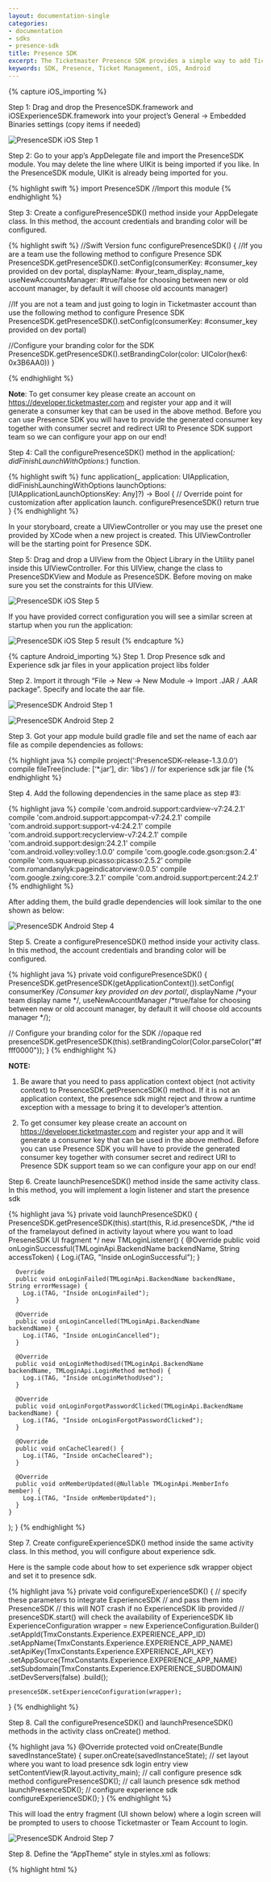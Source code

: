 ```yaml
---
layout: documentation-single
categories:
- documentation
- sdks
- presence-sdk
title: Presence SDK
excerpt: The Ticketmaster Presence SDK provides a simple way to add Ticketmaster features in your 3rd party iOS and Android apps
keywords: SDK, Presence, Ticket Management, iOS, Android
---
```



{% capture iOS_importing %}

Step 1: Drag and drop the PresenceSDK.framework and iOSExperienceSDK.framework into your project’s General -> Embedded Binaries settings (copy items if needed)

![PresenceSDK iOS Step 1](/assets/img/products-and-docs/PresenceSDK-iOS-Step-1.png)

Step 2: Go to your app’s AppDelegate file and import the PresenceSDK module. You may delete the line where UIKit is being imported if you like. In the PresenceSDK module, UIKit is already being imported for you.

{% highlight swift %}
import PresenceSDK  //Import this module
{% endhighlight %}

Step 3: Create a configurePresenceSDK() method inside your AppDelegate class. In this method, the account credentials and branding color will be configured.

{% highlight swift %}
//Swift Version
func configurePresenceSDK() {
  //If you are a team use the following method to configure Presence SDK
  PresenceSDK.getPresenceSDK().setConfig(consumerKey: #consumer_key provided on dev portal,
    displayName: #your_team_display_name,
    useNewAccountsManager: #true/false for choosing between new or old account manager, by default it will choose old accounts manager)
  
  //If you are not a team and just going to login in Ticketmaster account than use the following method to configure Presence SDK
  PresenceSDK.getPresenceSDK().setConfig(consumerKey: #consumer_key provided on dev portal)

  //Configure your branding color for the SDK
  PresenceSDK.getPresenceSDK().setBrandingColor(color: UIColor(hex6: 0x3B6AA0))
}

{% endhighlight %}

**Note**: To get consumer key please create an account on https://developer.ticketmaster.com and register your app and it will generate a consumer key that can be used in the above method. Before you can use Presence SDK you will have to provide the generated consumer key together with consumer secret and redirect URI to Presence SDK support team so we can configure your app on our end!

Step 4: Call the configurePresenceSDK() method in the application(_: didFinishLaunchWithOptions:_) function.

{% highlight swift %}
func application(_ application: UIApplication,
  didFinishLaunchingWithOptions launchOptions: [UIApplicationLaunchOptionsKey: Any]?) -> Bool {
  // Override point for customization after application launch.
  configurePresenceSDK()
  return true
}
{% endhighlight %}

In your storyboard, create a UIViewController or you may use the preset one provided by XCode when a new project is created.  This UIViewController will be the starting point for Presence SDK. 

Step 5: Drag and drop a UIView from the Object Library in the Utility panel inside this UIViewController. For this UIView, change the class to PresenceSDKView and Module as PresenceSDK. Before moving on make sure you set the constraints for this UIView.

![PresenceSDK iOS Step 5](/assets/img/products-and-docs/PresenceSDK-iOS-Step-2.png)

If you have provided correct configuration you will see a similar screen at startup when you run the application:


![PresenceSDK iOS Step 5 result](/assets/img/products-and-docs/PresenceSDK-iOS-Step-5.png)
{% endcapture %}



{% capture Android_importing %}
Step 1. Drop Presence sdk and Experience sdk jar files in your application project libs folder

Step 2. Import it through “File -> New -> New Module -> Import .JAR / .AAR package”. Specify and locate the aar file.

![PresenceSDK Android Step 1](/assets/img/products-and-docs/PresenceSDK-Android-Step-1.png)

![PresenceSDK Android Step 2](/assets/img/products-and-docs/PresenceSDK-Android-Step-1-2.png)

Step 3. Got your app module build gradle file and set the name of each aar file as compile dependencies as follows:

{% highlight java %}
compile project(‘:PresenceSDK-release-1.3.0.0’)
compile fileTree(include: [‘*.jar’], dir: ‘libs’) // for experience sdk jar file
{% endhighlight %}

Step 4. Add the following dependencies in the same place as step #3:

{% highlight java %}
compile 'com.android.support:cardview-v7:24.2.1'
compile 'com.android.support:appcompat-v7:24.2.1'
compile 'com.android.support:support-v4:24.2.1'
compile 'com.android.support:recyclerview-v7:24.2.1'
compile 'com.android.support:design:24.2.1'
compile 'com.android.volley:volley:1.0.0'
compile 'com.google.code.gson:gson:2.4'
compile 'com.squareup.picasso:picasso:2.5.2'
compile 'com.romandanylyk:pageindicatorview:0.0.5'
compile 'com.google.zxing:core:3.2.1'
compile 'com.android.support:percent:24.2.1'
{% endhighlight %}

After adding them, the build gradle dependencies will look similar to the one shown as below:

![PresenceSDK Android Step 4](/assets/img/products-and-docs/PresenceSDK-Android-Step-1-4.png)

Step 5. Create a configurePresenceSDK() method inside your activity class. In this method, the account credentials and branding color will be configured.

{% highlight java %}
private void configurePresenceSDK() {
  PresenceSDK.getPresenceSDK(getApplicationContext()).setConfig(
    consumerKey /*Consumer key provided on dev portal*/, 
    displayName /*your team display name */, 
    useNewAccountManager /*true/false for choosing between new or old account manager, by default it will choose old accounts manager */);

  // Configure your branding color for the SDK
  //opaque red
  presenceSDK.getPresenceSDK(this).setBrandingColor(Color.parseColor("#ffff0000")); 
}
{% endhighlight %}

**NOTE:**

1. Be aware that you need to pass application context object (not activity context) to PresenceSDK.getPresenceSDK() method. If it is not an application context, the presence sdk might reject and throw a runtime exception with a message to bring it to developer’s attention.

2. To get consumer key please create an account on https://developer.ticketmaster.com and register your app and it will generate a consumer key that can be used in the above method. Before you can use Presence SDK you will have to provide the generated consumer key together with consumer secret and redirect URI to Presence SDK support team so we can configure your app on our end!

Step 6.  Create launchPresenceSDK() method inside the same 	activity class. In this method, you will implement a login 	listener and start the presence sdk 

{% highlight java %}
private void launchPresenceSDK() {
  PresenceSDK.getPresenceSDK(this).start(this, 
    R.id.presenceSDK, /*the id of the framelayout defined in 		activity layout where you want to load PreseneSDK UI fragment */
    new TMLoginListener() {
      @Override
      public void onLoginSuccessful(TMLoginApi.BackendName 			backendName, String accessToken) {
        Log.i(TAG, "Inside onLoginSuccessful");
      }

      Override
      public void onLoginFailed(TMLoginApi.BackendName backendName, 			String errorMessage) {
        Log.i(TAG, "Inside onLoginFailed");
      }

      @Override
      public void onLoginCancelled(TMLoginApi.BackendName 			backendName) {
        Log.i(TAG, "Inside onLoginCancelled");
      }

      @Override
      public void onLoginMethodUsed(TMLoginApi.BackendName 			backendName, TMLoginApi.LoginMethod method) {
        Log.i(TAG, "Inside onLoginMethodUsed");
      }

      @Override
      public void onLoginForgotPasswordClicked(TMLoginApi.BackendName 			backendName) {
        Log.i(TAG, "Inside onLoginForgotPasswordClicked");
      }

      @Override
      public void onCacheCleared() {
        Log.i(TAG, "Inside onCacheCleared");
      }

      @Override
      public void onMemberUpdated(@Nullable TMLoginApi.MemberInfo 			member) {
        Log.i(TAG, "Inside onMemberUpdated");
      }
    }
  );
}
{% endhighlight %}

Step 7. Create configureExperienceSDK() method inside the same activity class. In this method, you will configure about experience sdk.
	
Here is the sample code about how to set experience sdk wrapper object and set it to presence sdk.

{% highlight java %}
private void configureExperienceSDK() {
  // specify these parameters to integrate ExperienceSDK
  // and pass them into PresenceSDK
  // this will NOT crash if no ExperienceSDK lib provided
  // presenceSDK.start() will check the availability of ExperienceSDK lib
  ExperienceConfiguration wrapper = new ExperienceConfiguration.Builder()
    .setAppId(TmxConstants.Experience.EXPERIENCE_APP_ID)
    .setAppName(TmxConstants.Experience.EXPERIENCE_APP_NAME)
    .setApiKey(TmxConstants.Experience.EXPERIENCE_API_KEY)
    .setAppSource(TmxConstants.Experience.EXPERIENCE_APP_NAME)
    .setSubdomain(TmxConstants.Experience.EXPERIENCE_SUBDOMAIN)
    .setDevServers(false)
    .build();
	
    presenceSDK.setExperienceConfiguration(wrapper);
}
{% endhighlight %}

Step 8. Call the configurePresenceSDK() and launchPresenceSDK() methods in the activity class onCreate() method.

{% highlight java %}
@Override
protected void onCreate(Bundle savedInstanceState) {
  super.onCreate(savedInstanceState);
  // set layout where you want to load presence sdk login entry view
  setContentView(R.layout.activity_main); 
  // call configure presence sdk method
  configurePresenceSDK();
  // call launch presence sdk method
  launchPresenceSDK();
  // configure experience sdk
  configureExperienceSDK();
}
{% endhighlight %}

This will load the entry fragment (UI shown below) where a login screen will be prompted to users to choose Ticketmaster or Team Account to login. 

![PresenceSDK Android Step 7](/assets/img/products-and-docs/PresenceSDK-Android-Step-1-7.png)

Step 8. Define the “AppTheme” style in styles.xml as follows:

{% highlight html %}
<style name="AppTheme" parent="Theme.AppCompat.Light.NoActionBar">
{% endhighlight %}

Step 9. Try to build and compile. At this point, it should be compiled without errors.
{% endcapture %}


{% capture iOS_set_view %}
## Configuring Your ViewController

**Note**: This is a basic example for configuring the ViewController

Step 1: Import PresenceSDK. Again, UIKit is imported automatically by importing PresenceSDK so if you like, you may delete the import UIKit code-line.

{% highlight swift %}
import PresenceSDK
{% endhighlight %}

Step 2: Create an outlet to the UIView that is of type PresenceSDKView.

{% highlight swift %}
//Connect your PresenceSDKView here
@IBOutlet weak var presenceSDKView: PresenceSDKView? = nil
{% endhighlight %}

Step 3: Conform your ViewController to PresenceLoginDelegate and implement the three required protocol functions.

{% highlight swift %}
extension ViewController: PresenceLoginDelegate {
  ///- parameter succeeded: Returns `true` if the user granted app access/logged in.
  ///- parameter error: If available, an `NSError` object is returned. Defaults is `nil`.
  func onLoginWasSuccessful(_ succeeded:Bool, error:NSError?)

  ///User dismissed login window via the Cancel button
  func onLoginCanceled()
    
  ///Called when results are returned for a member info request after successful login
  ///- parameter member: PresenceMember object. PresenceMember object is `nil` if login 
  ///fails or an error is returned fetching member details.
  func onMemberWasUpdated(_ member: PresenceMember?)
}
{% endhighlight %}

Step 4: Start PresenceSDK inside viewDidLoad() life cycle method.

{% highlight swift %}
override func viewDidLoad() {
  super.viewDidLoad()        
  PresenceSDK.getPresenceSDK().start(presenceSDKView: presenceSDKView, loginDelegate: self)
}
{% endhighlight %}

Step 5: If you need to get information for logged in member, you can use one the protocol methods.

{% highlight swift %}
///Called when results are returned for a Member info request after login
///- parameter member: Member object. Member object is `nil` if login fails or an error is returned fetching member details.
func onMemberUpdated(_ member: PresenceMember?) {
  if let pMember = member {
    print("Member Email: \(pMember.emailAddress)")
    print("Team Member-Id: \(pMember.AccountManagerMemberID)")
    print("Host Member-Id: \(pMember.HostMemberID)")
  }        
}

{% endhighlight %}

Your ViewController’s implementation should look like this:

{% highlight swift %}
import PresenceSDK


class ViewController: UIViewController, PresenceLoginDelegate {

  @IBOutlet weak var presenceSDKView: PresenceSDKView?
  var presenceSDK: PresenceSDK?

  override func viewDidLoad() {
    super.viewDidLoad()
    self.navigationItem.title = NSLocalizedString("My Events", comment: "")
    presenceSDK = PresenceSDK.getPresenceSDK()
    presenceSDK.start(presenceSDKView: presenceSDKView, loginDelegate: self)

  }
 
  override func viewWillAppear(_ animated: Bool) {
    super.viewWillAppear(animated)
  }

  override func didReceiveMemoryWarning() {
    super.didReceiveMemoryWarning()
    // Dispose of any resources that can be recreated.
  }

  @IBAction func logout(sender: UIButton) {
    presenceSDK.logOut()
  }


  func onLoginSuccessful(_ succeeded:Bool, error:NSError?) {
  }

  //User dismissed login window via the Cancel button
  func onLoginCancelled() {
  }

  ///Called when results are returned for a Member info request after login
  ///- parameter member: Member object. Member object is `nil` if login fails or an error is returned fetching member details.
  func onMemberUpdated(_ member: PresenceMember?) {
    if let pMember = member {
      print("Member Email: \(pMember.emailAddress)")
      print("Team Member-Id: \(pMember.AccountManagerMemberID)")
      print("Host Member-Id: \(pMember.HostMemberID)")
    }
  }
}

{% endhighlight %}

This is all you need to integrate the Presence SDK. Now you can run the application and Login into your configured accounts.

### Configure Experience SDK

Presence SDK is packaged with Experience SDK and you have to embed both the frameworks to use Presence SDK. If you don’t want to use Experience SDK in your client app than please skip this step but if your client app also wants to provide Experience SDK features than you will also need to configure it. To configure Experience SDK please use this convenient method:

{% highlight swift %}
func configureExperienceSDK() {
  let experienceConfiguration = ExperienceConfiguration.Builder()
    .setAppId("yourAppId")
    .setAppSource("yourAppSource")
    .setSubdomain("subdomainForYourApp")
    .setAppName("yourAppName")
    .setApiKey("yourApiKey")
    .setApiSubdomain("apiSubdomainForYourApp")
    .build()
  PresenceSDK.getPresenceSDK().setExperienceConfiguration(experienceConfiguration)
}
{% endhighlight %}

You can call this method from didFinishLaunchingWithOptions() method of AppDelegate class.


{% endcapture %}

{% capture Android_set_view %}

## Configuring Your Layout View

Specify a layout view in your desired layout file, for now this layout should fill the whole screen
The ID for this layout will be referenced in the next step

{% highlight java %}
<android.support.constraint.ConstraintLayout
  android:id="@+id/presenceSDKView"
  android:layout_width="0dp"
  android:layout_height="0dp"
  android:layout_marginBottom="0dp"
  android:layout_marginEnd="0dp"
  android:layout_marginStart="0dp"
  android:layout_marginTop="0dp"
  app:layout_constraintBottom_toBottomOf="parent"
  app:layout_constraintEnd_toEndOf="parent"
  app:layout_constraintStart_toStartOf="parent"
  app:layout_constraintTop_toTopOf="parent"/>
{% endhighlight %}

{% endcapture %}

{% capture iOS_branding_color %}
Configure your branding color with a UIColor object

{% highlight java %}
presenceSDK.setBrandingColor(color: UIColor.blue)
{% endhighlight %}

{% endcapture %}

{% capture Android_branding_color %}
Presence sdk clients can set their own branding theme color by defining this color value in their application resource “colors.xml” file:

{% highlight html %}
<color name="tmx_color_branding">#FFAA81</color>
{% endhighlight %}

Also, there is a way to change the color at run time.

{% highlight java %}
presenceSDK.getPresenceSDK(this).setBrandingColor(Color.parseColor("#ffff0000")); 
{% endhighlight %}

The defined color will be displayed on all action buttons, action bars and ticket details page. If the above color variable is not defined in the client’s apk project, Tmx sdk will use a default color.
{% endcapture %}

{% capture iOS_logout_methods %}
Following methods are provided for logout

{% highlight swift %}
//To logout from both Host and Archtics
PresenceSDK.getPresenceSDK().logOut()

//To logout from Ticketmaster Account 
PresenceSDK.getPresenceSDK().logOutHost()

//To logout from Account Manager
PresenceSDK.getPresenceSDK().logOutTeam()
{% endhighlight %}

A simple Logout handler function can look like this:

{% highlight swift %}
@IBAction func logout(sender: UIButton) {
  PresenceSDK.getPresenceSDK().logOut()
}
{% endhighlight %}

## Check Login Status

Presence SDK also provides some helper methods for checking if user is logged into any of the supported services.

{% highlight swift %}
// Method to check if user is logged in any of the services i.e Host or Accounts Manager.
PresenceSDK.getPresenceSDK().isLoggedIn()

// Method to check if user is logged in Host.
PresenceSDK.getPresenceSDK().isLoggedIntoHost()

// Method to check if user is logged in Accounts Manager.
PresenceSDK.getPresenceSDK().isLoggedIntoTeam()
{% endhighlight %}
{% endcapture %}

{% capture Android_logout_methods %}
You can implement log out functionality on your UI with by calling these API :

{% highlight java %}
// TM logout
PresenceSDK.getPresenceSDK(context).logOutHost();
// Team logout 
PresenceSDK.getPresenceSDK(context).logOutTeam();
// logout both
PresenceSDK.getPresenceSDK(context).logOut();
{% endhighlight %}

## Check Login Status

Presence SDK also provides some helper methods for checking if user is 	logged into any of the supported services.

{% highlight java %}
// Method to check if user is logged in any of the service  i.e Host or Accounts 	Manger
PresenceSDK.getPresenceSDK(context).isLoggedIn();
// Method to check if user is logged in Host
PresenceSDK.getPresenceSDK(context).isLoggedIntoHost();
// Method to check if user is logged in Accounts Manager
PresenceSDK.getPresenceSDK(context).isLoggedIntoTeam();
{% endhighlight%}

{% endcapture %}

{% capture iOS_analytics %}
For tracking user activity in the Presence SDK a separate class PresenceEventAnalytics is provided that lists all the user actions that are notified via local notifications together with the payload data. 

Notifications - You can observe these notifications to receive updates from Presence SDK.

{% highlight swift %}
@objcMembers final public class Action : NSObject {

  /////////////////////////////////////////////////////////////////////////////////////////
  // Notified when all user events are displayed
  // The payload will be nil.
  public static let ACTION_MYTICKETSCREENSHOWED: String

  // Notified when user selects a specific event to via tickets
  // The payload will contain all the mandatory data.
  public static let ACTION_MANAGETICKETSCREENSHOWED: String

  // Notified when user visits the Add Payment Method screen
  // The payload will contain all the mandatory data.
  public static let ACTION_ADDPAYMENTINFOSCREENSHOWED: String

  // Notified when user visits the Barcode screen
  // The payload will contain all the mandatory data.
  public static let ACTION_MYTICKETBARCODESCREENSHOWED: String

  // Notified when user visits the Tickets Detail screen
  // The payload will contain all the mandatory data.
  public static let ACTION_TICKETDETAILSSCREENSHOWED: String

  
  // Transactional Actions
  /////////////////////////////////////////////////////////////////////////////////////////

  // Notified when user tries to Initiate Ticket Transfer
  // The payload will contain all the mandatory data and will also contain
  // INITIATE_TRANSFER_TICKET_COUNT and INITIATE_TRANSFER_TICKET_FACEVALUE
  public static let ACTION_TRANSFERINITIATED: String

  // Notified when user Cancels a Ticket Transfer
  // The payload will contain all the mandatory data and will also contain
  // CANCEL_TRANSFER_ID
  public static let ACTION_TRANSFERCANCELLED: String

  // Notified when user Post a ticket for Resale
  // The payload will contain all the mandatory data and will also contain
  // INITIATE_RESALE_TICKET_COUNT and INITIATE_RESALE_PRICE
  // Payload will also contain RESALE_BUYER_FEES, RESALE_SELLER_FEES,
  // RESALE_SELLER_PAYOUT and RESALE_ORIGINAL_FACE_VALUE
  public static let ACTION_RESALEINITIATED: String

  // Notified when user Cancels a posted ticket for Resale
  // The payload will contain all the mandatory data and will also contain
  // CANCEL_RESALE_POSTING_ID
  public static let ACTION_RESALECANCELLED: String

  // Notified when user Edit a Posted ticket for Resale
  // The payload will contain all the mandatory data and will also contain
  // UPDATE_RESALE_POSTING_ID and UPDATE_RESALE_PRICE

  // Payload will also contain RESALE_BUYER_FEES, RESALE_SELLER_FEES,
  // RESALE_SELLER_PAYOUT and RESALE_ORIGINAL_FACE_VALUE
  public static let ACTION_RESALEEDITED: String
}

{% endhighlight %}

Payload Data for the Notifications – Only relevant information is sent out with the notification.

{% highlight swift %}
@objcMembers final public class Data : NSObject {

  // Mandatory Payload Data with all the Notifications
  public static let EVENT_ID: String

  public static let EVENT_NAME: String

  public static let EVENT_DATE: String

  public static let EVENT_IMAGE_URL: String

  public static let VENUE_NAME: String

  public static let VENUE_ID: String

  public static let CURRENT_TICKET_COUNT: String

  public static let ARTIST_NAME: String

  public static let ARTIST_ID: String


  // Notification Specific Payload Data
  public static let INITIATE_TRANSFER_TICKET_COUNT: String

  public static let INITIATE_TRANSFER_TICKET_FACEVALUE: String

  public static let CANCEL_TRANSFER_ID: String

  public static let CANCEL_TRANSFER_ORDER_ID: String

  public static let INITIATE_RESALE_TICKET_COUNT: String

  public static let INITIATE_RESALE_PRICE: String

  public static let UPDATE_RESALE_POSTING_ID: String

  public static let UPDATE_RESALE_PRICE: String

  public static let RESALE_BUYER_FEES: String

  public static let RESALE_ORIGINAL_FACE_VALUE: String

  public static let RESALE_SELLER_PAYOUT: String

  public static let RESALE_SELLER_FEES: String

  public static let CANCEL_RESALE_POSTING_ID: String
}
{% endhighlight %}

## Analytics Usage

If you want to track ACTION_MANAGETICKETSCREENSHOWED event you should add an observer inside your ViewController’s viewDidLoad() method like this:

{% highlight swift %}
override func viewDidLoad() {
  super.viewDidLoad()

  NotificationCenter.default.addObserver(self, selector: #selector(self.ticketsScreenShown),
    name: NSNotification.Name(rawValue:PresenceEventAnalytics.Action.ACTION_MANAGETICKETSCREENSHOWED),
    object: nil)
}
{% endhighlight %}

And the notification handler will look something like this:

{% highlight swift %}
@objc func ticketsScreenShown(_ notification: Notification) {
  let eventId = notification.userInfo?[PresenceEventAnalytics.Data.EVENT_ID] ?? ""
  let eventName = notification.userInfo?[PresenceEventAnalytics.Data.EVENT_NAME] ?? ""
  print("Event_Id: \(eventId), Event_Name: \(eventName)")
}
{% endhighlight %}
{% endcapture %}

{% capture Android_analytics %}
For tracking user activity in the Presence SDK a separate class PresenceEventAnalytics is provided that lists all the user actions that are notified via local broadcast manager notifications together with the payload data.

Notification Events – You can observe these notifications to receive udpates from Presence SDK.

{% highlight java %}
public static final class Action {

  /////////////////////////////////////////////////////////////////////////////////////////
  // UI events (Start)
  /////////////////////////////////////////////////////////////////////////////////////////
  public static final String ACTION_MYTICKETSCREENSHOWED = "com.ticketmaster.presencesdk.eventanalytic.action.MYTICKETSCREENSHOWED";
  public static final String ACTION_MANAGETICKETSCREENSHOWED = "com.ticketmaster.presencesdk.eventanalytic.action.MANAGETICKETSCREENSHOWED";
  public static final String ACTION_ADDPAYMENTINFOSCREENSHOWED = "com.ticketmaster.presencesdk.eventanalytic.action.ADDPAYMENTINFOSCREENSHOWED";
  public static final String ACTION_REVIEWPOSTINGSCREENSHOWED = "com.ticketmaster.presencesdk.eventanalytic.action.REVIEWPOSTINGSCREENSHOWED";
  public static final String ACTION_POSTINGCONFIRMATIONSCREENSHOWED = "com.ticketmaster.presencesdk.eventanalytic.action.POSTINGCONFIRMATIONSCREENSHOWED";
  public static final String ACTION_CANCELPOSTINGSCREENSHOWED = "com.ticketmaster.presencesdk.eventanalytic.action.CANCELPOSTINGSCREENSHOWED";
  public static final String ACTION_CANCELPOSTINGCONFIRMSCREENSHOWED = "com.ticketmaster.presencesdk.eventanalytic.action.CANCELPOSTINGCONFIRMSCREENSHOWED";
  public static final String ACTION_MYTICKETBARCODESCREENSHOWED = "com.ticketmaster.presencesdk.eventanalytic.action.MYTICKETBARCODESCREENSHOWED";
  public static final String ACTION_TICKETDETAILSSCREENSHOWED = "com.ticketmaster.presencesdk.eventanalytic.action.TICKETDETAILSSCREENSHOWED";
  public static final String ACTION_TICKETSTUBIMAGESHARED = "com.ticketmaster.presencesdk.eventanalytic.action.TICKETSTUBIMAGESHARED";

  /////////////////////////////////////////////////////////////////////////////////////////
  // UI events (End)
  /////////////////////////////////////////////////////////////////////////////////////////

  /////////////////////////////////////////////////////////////////////////////////////////
  // Business operation events (Start)
  /////////////////////////////////////////////////////////////////////////////////////////
  public static final String ACTION_TRANSFERINITIATED = "com.ticketmaster.presencesdk.eventanalytic.action.TRANSFERINITIATED";
  public static final String ACTION_TRANSFERCANCELLED = "com.ticketmaster.presencesdk.eventanalytic.action.TRANSFERCANCELLED";
  public static final String ACTION_TRANSFERACCEPTED = "com.ticketmaster.presencesdk.eventanalytic.action.TRANSFERACCEPTED";
  public static final String ACTION_RESALEINITIATED = "com.ticketmaster.presencesdk.eventanalytic.action.RESALEINITIATED";
  public static final String ACTION_RESALECANCELLED = "com.ticketmaster.presencesdk.eventanalytic.action.RESALECANCELLED";
  public static final String ACTION_RESALEUPDATED = "com.ticketmaster.presencesdk.eventanalytic.action.RESALEEDITED";
  /////////////////////////////////////////////////////////////////////////////////////////
  // Business operation events (End)
  /////////////////////////////////////////////////////////////////////////////////////////
}
{% endhighlight %}

Payload Data for the Notifications – Only relevant information is sent out with the notification.

{% highlight java %}
public static final class Data {

  // general data for event details, and ticket details
  public static final String EVENT_ID = "event_id";
  public static final String EVENT_NAME = "event_name";
  public static final String EVENT_DATE = "event_date";
  public static final String EVENT_IMAGE_URL = "event_image_url";
  public static final String EVENT_ORDER_ID = "event_order_id";
  public static final String VENUE_NAME = "venue_name";
  public static final String VENUE_ID = "venu_id";
  public static final String CURRENT_TICKET_COUNT = "current_ticket_count";
  public static final String EVENT_ARTIST_NAME = "artist_name";
  public static final String EVENT_ARTIST_ID = "artist_id";

  // data for transfer initiate event
  public static final String INITIATE_TRANSFER_TICKET_COUNT = "initiate_transfer_ticket_count";
  public static final String INITIATE_TRANSFER_TICKET_FACEVALUE = "initiate_transfer_ticket_facevalue";
  public static final String INITIATE_TRANSFER_TICKET_SERIALIZABLE = "initiate_transfer_ticket_serializable";

  // data for transfer cancel event
  public static final String CANCEL_TRANSFER_ID = "cancel_transfer_id";
  public static final String CANCEL_TRANSFER_ORDER_ID = "cancel_transfer_order_id";


  // data for resale initiate event
  public static final String INITIATE_RESALE_TICKET_COUNT = "initiate_resale_ticket_count";
  public static final String INITIATE_RESALE_PRICE = "initiate_resale_price";
  public static final String INITIATE_RESALE_TICKET_SERIALIZABLE = "initiate_resale_ticket_serializable";

  // data for resale update event
  public static final String UPDATE_RESALE_PRICE = "update_resale_price";
  public static final String UPDATE_RESALE_POSTING_ID = "update_resale_posting_id";

  // data for resale initiate and update events
  public static final String RESALE_BUYER_FEES = "resale_buyer_fees";
  public static final String RESALE_ORIGINAL_FACE_VALUE = "resale_original_face_value";
  public static final String RESALE_SELLER_PAYOUT = "resale_seller_payout";
  public static final String RESALE_SELLER_FEES = "resale_seller_fees";

  // data for resale cancel event
  public static final String CANCEL_RESALE_POSTING_ID = "cancel_resale_posting_id";

  //data for sharing image
  public static final String SHARE_TICKET_IMAGE_DIR = "share_ticket_image_path";
  public static final String SHARE_TICKET_IMAGE_FILENAME = "share_ticket_image_filename";
  public static final String SHARE_TICKET_EVENT_ID = "share_ticket_event_id";
  public static final String SHARE_TICKET_EVENT_NAME = "share_ticket_event_name";
}
{% endhighlight %}

## Analytics Usage

If you want to track ACTION_MANAGETICKETSCREENSHOWED event, you should register a local broadcast listener as below:

{% highlight java %}
IntentFilter analyticEventFilter = new IntentFilter();
analyticEventFilter.addAction(PresenceEventAnalytics.Action.ACTION_MYTICKETSCREENSHOWED);
LocalBroadcastManager.getInstance(MainActivity.this).registerReceiver(mAnalyticEventReceiver, analyticEventFilter);
{% endhighlight %}

You can implement receiver mAnalyticsEventReceiver as follows:

{% highlight java %}
private BroadcastReceiver mAnalyticEventReceiver = new BroadcastReceiver() {
  @Override
  public void onReceive(Context context, Intent intent) {

    if (PresenceEventAnalytics.Action.ACTION_MYTICKETSCREENSHOWED.equals(intent.getAction())) {
      Toast.makeText(MainActivity.this, "Analytic Event: My tickets screen showed.", Toast.LENGTH_LONG).show();
    }
  }
};
{% endhighlight %}
{% endcapture %}

{% capture iOS_release %}
PresenceSDK is packaged as a Universal binary and it contains binary packages for all valid architectures including ARMv* and x86. This is great for development as you can run your app on both devices and simulators but for App Store submission you need to strip the simulator packages from your App. To do this we have provided “strip_frameworks.sh” file, just add this file to the Run Script phase under your app’s Build Phases settings and it will do the work for you. Here is a screenshot of what your Build phases will look like after adding this file:

![PresenceSDK iOS Step 5 result](/assets/img/products-and-docs/PresenceSDK-iOS-Store-Submission.png)
{% endcapture %}

{% capture Android_release %}
No additional actions required.
{% endcapture %}

{% capture iOS_whatyouneed %}

To integrate the Presence SDK in your application, you will need PresenceSDK.framework

## Release Notes

To integrate the Presence SDK in your application, you will need PresenceSDK.framework and iOSExperienceSDK.framework.

### Requirements

-	To build, you must use XCode 9.0 and the iOS 11.0 SDK
-	Minimum iOS 9.0, supported through iOS 11

### Whats New?

-	Experience SDK Integration.
-	Improved Login Screen for the SDK.
-	Support for iPhone X screen size.
-	Added refresh button for fans with no tickets
-	Added support for honoring custom tint color for navigation bar configured via UIAppearance.
-	Bug fixes for adding Mastercard as refund card and other UI issues.


{% endcapture %}

{% capture Android_whatyouneed %}

To integrate Presence sdk in your application, you will need the following aar file:

-	PresenceSDK-release-1.3.0.0.aar

Supported API levels

-	API level 16 ~ 25

## Release Notes Version 1.3.0

### Requirements

-	Supported API level 16 ~ 25

### What’s New?

-	Resolved login issue of getting stuck in log-in screen after logging in and clicking “authorize” button
-	Resolved login issue of getting 401 status when clicking on an event
-	Fixed missing seats group selection view in transfer/resale flow
-	Added handling of session expiry error
-	Fixed in-field crash/issues
-	Fixed edit resale operation with 4 digit price

{% endcapture %}


{% capture iOS_changelog %}
### Changes (11/6/17 Release 1.3.0)
- Experience SDK Integration.
- Improved Login Screen for the SDK.
- Support for iPhone X screen size.
- Added refresh button for fans with no tickets
- Added support for honoring custom tint color for navigation bar configured via UIAppearance.
- Bug fixes for adding Mastercard as refund card and other UI issues.


### Changes (10/16/17 Release 1.2.0)

-	Added support for entering verification code for linking TMR account for Archtics.
-	Fixed seat description selection for posting flow for Archtics.
-	Separated the login flow from main SDK so it can just be used for login and fetching valid access token. 

### Changes (10/5/17 Release 1.1.1)

-	Added support for choosing between different payout methods during Resale flow for Archtics.

### Changes (09/29/17 Release 1.1.0)

-	Added support for Apigee and made integration with SDK much simpler.
-	Added support for seat selection in Transfer and Resale flow.
-	Added support for pre-fetching Apple Wallet Passes
-	Added 3 new helper methods for checking login status
-	Fixed few minor issues in the SDK

### Changes (09/15/17 Release 1.0.8)

-	Switched to XCode 9 and Swift 4.

### Changes (09/13/17 Release 1.0.7)

-	Fixed couple of issues related to accepting terms of use if user has not accepted it yet.
-	Cancel Transfer option is immediately available after initiating a transfer.
-	Scan Barcode option is immediately available after canceling transfer if barcode is available.
-	Added a configuration parameter in the SDK to select new accounts manager flow for resetting password and creating account on main login screen.
-	Added SDK version number on the main login screen.

### Changes (09/5/17 Release 1.0.6)

-	Fixed the issue related to not able to post multiple tickets for resale at the same time.
-	Removed ticket price information from the Ticket Details View since that information is not provided.
-	Fixed an issue related to ‘Cancel’ button not appearing on Login screen in some cases.
-	Fixed an issue related to automatic scrolling to ticket card which has been successfully posted for resale.
-	Fixed the appearance of login button on Events List View when the current logged in account does not have any tickets.

### Changes (08/24/17 Release 1.0.5)

-	Updated the main login screen and added a button for user to create new account or reset password.
-	Fixed a bug related to SDK hanging during the login flow.

### Changes (08/22/17 Release 1.0.4)

-	Added some safety checks to avoid some crashes during Login flow.
-	Handled case for events that don’t have date and have TBD or some date override text.

### Changes (08/18/17 Release 1.0.3)

-	Fixed issue related to grouping of ticket card when multiple tickets are transferred together.
-	Fixed another issue related to missing tickets from Transfer Group Selection View.

### Changes (08/17/17 Release 1.0.2)

-	Fixed issue related to missing tickets from Transfer Group Selection View.

### Changes (08/11/17 Release 1.0.1)

-	Added support to Add to Apple Wallet for ticket passes.
-	Added support for html tags in Accept Terms of Use screen.
-	Fixed couple of bugs while Adding and Editing deposit account.
-	Fixed issue related to handling of “Session Expired” error.
{% endcapture %}

{% capture Android_changelog %}

### Changes (11/06/2017 Release 1.3.0)
- Experience sdk integration
- Android wallet support
- Main login entry screen change
- Fixed potential resource naming collision issue with client projects. All presence sdk resources are named with “presence_sdk_” prefix.
- Bug fixes for master card and branding coloring support for action bar


### Changes (10/16/2017 Release 1.2.0)

- Added support for entering verification code for linking TMR account for
- Fixed seat description selection for posting flow for Archtics
- Fixed intermittent logout issue
- Separated the login flow from main SDK so it can just be used for login and fetching valid access token.
- Fixed other in-field issues

### Changes (10/05/2017 Release 1.1.1)

-	Added support for choosing between different payout methods during Resale flow for Archtics.

### Changes (09/29/2017 Release 1.1.0)

-	Added support for Apigee and made integration with SDK much simpler.
-	Added support for seat selection in Transfer and Resale flow.
-	Added 3 new helper methods for checking login status
-	Fixed few minor issues in the SDK.

### Changes (09/13/2017 Release 1.0.0)

-	Resolved login issue of getting stuck in log-in screen after logging in and clicking“authorize” button.
-	Resolved login issue of getting 401 status when clicking on an event
-	Handled session expiry error
-	Fixed crashlytics crashes
-	Fixed crash due to multiple loading of TmxMainView
-	Fixed missing seats at group selection view in transfer/resale flow
-	Fixed in-field crash/issues
-	Fixed edit resale operation with 4 digit price
-	Added forgot password on log-in UI (08/24/2017)
-	Fixed duplicate ticket card in listing pending state (09/05/2017)
-	Added price breakdown in ticket details (09/05/2017)
-	Supported upsell items (09/05/2017)
-	Fixed payment account delete operation failure in concurrent log-in scenario (09/05/2017)
-	Restored barcode immediately after resale/transfer cancel (09/12/2017)
-	Fix to automatically refresh the event list view once user logs in to second server (09/12/2017)
-	Bundle and unbundle multi tickets resale or transfer operations (09/12/2017)
-	Added support for password recovery for teams still on old account manager (09/13/2017)

{% endcapture %}

{% capture iOS_sdk %}
[Download](/products-and-docs/sdks/presence/ios/PresenceSDK ExperienceSDK.zip) Presence SDK iOS - Swift 4.

[Download](/products-and-docs/sdks/presence/ios/PresenceSDK ExperienceSDK-Swift3.1.zip) Presence SDK iOS - Swift 3.1.
{% endcapture %}

{% capture Android_sdk %}
[Download](/products-and-docs/sdks/presence/android/Android Presence SDK - Version 1_3_0 .zip)  Presence SDK Android.
{% endcapture %}

{: .article}
# Presence SDK 

The Ticketmaster Presence SDK provides a simple way to add Ticketmaster features in your 3rd party iOS and Android apps
{: .lead .article}

## What You Need
{: .article }

<div class="col-lg-12 config-block">
<form accept-charset="UTF-8" class="main-widget-config-form common_tabs" method="post" autocomplete="off">

    <!--Use for mobile devices 'Go' button-->
    <button type="submit" class="hidden"></button>

    <ul class="nav nav-tabs" data-tabs="tabs">
        <li class="active">
            <a href="#whatyouneed-ios" data-toggle="tab" aria-expanded="true">iOS</a>
        </li>
        <li class="">
            <a id="js_styling_nav_tab" href="#whatyouneed-android" data-toggle="tab" aria-expanded="false">Android</a>
        </li>
    </ul>

    <div class="tab-content" style="padding-top: 0px;">
        <!-- iOS Tab -->
        <div class="tab-pane fade active in" id="whatyouneed-ios">
					{{ iOS_whatyouneed | markdownify }}          
        </div>
        
        <!-- Android Tab -->
        <div class="tab-pane fade" id="whatyouneed-android">
					{{ Android_whatyouneed | markdownify }}
        </div>

    </div>
</form>
</div>

## Importing the SDK
{: .article }

Follow these simple steps to integrate and configure the SDK.

<div class="col-lg-12 config-block">
<form accept-charset="UTF-8" class="main-widget-config-form common_tabs" method="post" autocomplete="off">

    <!--Use for mobile devices 'Go' button-->
    <button type="submit" class="hidden"></button>

    <ul class="nav nav-tabs" data-tabs="tabs">
        <li class="active">
            <a href="#importing-ios" data-toggle="tab" aria-expanded="true">iOS</a>
        </li>
        <li class="">
            <a id="js_styling_nav_tab" href="#importing-android" data-toggle="tab" aria-expanded="false">Android</a>
        </li>
    </ul>

    <div class="tab-content" style="padding-top: 0px;">
        <!-- iOS Tab -->
        <div class="tab-pane fade active in" id="importing-ios">
					{{ iOS_importing | markdownify }}          
        </div>
        
        <!-- Android Tab -->
        <div class="tab-pane fade" id="importing-android">
					{{ Android_importing | markdownify }}
        </div>

    </div>
</form>
</div>

## Setting up the views
{: .article }

Now that we've imported the SDK into your project we can set up the views to display the UI

<div class="col-lg-12 config-block">
<form accept-charset="UTF-8" class="main-widget-config-form common_tabs" method="post" autocomplete="off">

    <!--Use for mobile devices 'Go' button-->
    <button type="submit" class="hidden"></button>

    <ul class="nav nav-tabs" data-tabs="tabs">
        <li class="active">
            <a href="#views-ios" data-toggle="tab" aria-expanded="true">iOS</a>
        </li>
        <li class="">
            <a id="js_styling_nav_tab" href="#views-android" data-toggle="tab" aria-expanded="false">Android</a>
        </li>
    </ul>

    <div class="tab-content" style="padding-top: 0px;">
        <!-- iOS Tab -->
        <div class="tab-pane fade active in" id="views-ios">
          {{ iOS_set_view | markdownify }}
        </div>

        
        <!-- Android Tab -->
        <div class="tab-pane fade" id="views-android">
          {{ Android_set_view | markdownify }}
        </div>

    </div>
</form>
</div>

## Specifying a branding color
{: .article }

Now that the SDK is initalized you can add some flair by specifying your team color to change the look of the SDK throughout

<div class="col-lg-12 config-block">
<form accept-charset="UTF-8" class="main-widget-config-form common_tabs" method="post" autocomplete="off">

    <!--Use for mobile devices 'Go' button-->
    <button type="submit" class="hidden"></button>

    <ul class="nav nav-tabs" data-tabs="tabs">
        <li class="active">
            <a href="#color-ios" data-toggle="tab" aria-expanded="true">iOS</a>
        </li>
        <li class="">
            <a id="js_styling_nav_tab" href="#color-android" data-toggle="tab" aria-expanded="false">Android</a>
        </li>
    </ul>

    <div class="tab-content" style="padding-top: 0px;">
        <!-- iOS Tab -->
        <div class="tab-pane fade active in" id="color-ios">
						{{ iOS_branding_color | markdownify }}
        </div>
        
        <!-- Android Tab -->
        <div class="tab-pane fade" id="color-android">
            {{ Android_branding_color | markdownify }}
        </div>

    </div>
</form>
</div>

## Logout Methods
{: .article }

You've got logging in all set up, now you can set up logging out

<div class="col-lg-12 config-block">
<form accept-charset="UTF-8" class="main-widget-config-form common_tabs" method="post" autocomplete="off">

    <!--Use for mobile devices 'Go' button-->
    <button type="submit" class="hidden"></button>

    <ul class="nav nav-tabs" data-tabs="tabs">
        <li class="active">
            <a href="#logout-ios" data-toggle="tab" aria-expanded="true">iOS</a>
        </li>
        <li class="">
            <a id="js_styling_nav_tab" href="#logout-android" data-toggle="tab" aria-expanded="false">Android</a>
        </li>
    </ul>

    <div class="tab-content" style="padding-top: 0px;">
        <!-- iOS Tab -->
        <div class="tab-pane fade active in" id="logout-ios">
            {{ iOS_logout_methods | markdownify }}
        </div>
        
        <!-- Android Tab -->
        <div class="tab-pane fade" id="logout-android">
            {{ Android_logout_methods | markdownify }}
        </div>

    </div>
</form>
</div>

## Analytics
{: .article }

Presence SDK provides support for tracking user activity via its Analytics module.
<div class="col-lg-12 config-block">
<form accept-charset="UTF-8" class="main-widget-config-form common_tabs" method="post" autocomplete="off">

    <!--Use for mobile devices 'Go' button-->
    <button type="submit" class="hidden"></button>

    <ul class="nav nav-tabs" data-tabs="tabs">
        <li class="active">
            <a href="#analytics-ios" data-toggle="tab" aria-expanded="true">iOS</a>
        </li>
        <li class="">
            <a id="js_styling_nav_tab" href="#analytics-android" data-toggle="tab" aria-expanded="false">Android</a>
        </li>
    </ul>

    <div class="tab-content" style="padding-top: 0px;">
        <!-- iOS Tab -->
        <div class="tab-pane fade active in" id="analytics-ios">
        	{{ iOS_analytics | markdownify }}
        </div>
        
        <!-- Android Tab -->
        <div class="tab-pane fade" id="analytics-android">
        	{{ Android_analytics | markdownify }}
        </div>

    </div>
</form>
</div>

## Release
{: .article }

Following section describes the steps you need to follow to prepare your app for Apple or Google Store.
<div class="col-lg-12 config-block">
<form accept-charset="UTF-8" class="main-widget-config-form common_tabs" method="post" autocomplete="off">

    <!--Use for mobile devices 'Go' button-->
    <button type="submit" class="hidden"></button>

    <ul class="nav nav-tabs" data-tabs="tabs">
        <li class="active">
            <a href="#release-ios" data-toggle="tab" aria-expanded="true">Apple Store</a>
        </li>
        <li class="">
            <a id="js_styling_nav_tab" href="#release-android" data-toggle="tab" aria-expanded="false">Google Store</a>
        </li>
    </ul>

    <div class="tab-content" style="padding-top: 0px;">
        <!-- iOS Tab -->
        <div class="tab-pane fade active in" id="release-ios">
        		{{ iOS_release | markdownify }}
        </div>
        
        <!-- Android Tab -->
        <div class="tab-pane fade" id="release-android">
						{{ Android_release | markdownify }}
        </div>

    </div>
</form>
</div>

## Change log
{: .article }

<div class="col-lg-12 config-block">
<form accept-charset="UTF-8" class="main-widget-config-form common_tabs" method="post" autocomplete="off">

    <!--Use for mobile devices 'Go' button-->
    <button type="submit" class="hidden"></button>

    <ul class="nav nav-tabs" data-tabs="tabs">
        <li class="active">
            <a href="#changelog-ios" data-toggle="tab" aria-expanded="true">iOS</a>
        </li>
        <li class="">
            <a id="js_styling_nav_tab" href="#changelog-android" data-toggle="tab" aria-expanded="false">Android</a>
        </li>
    </ul>

    <div class="tab-content" style="padding-top: 0px;">
        <!-- iOS Tab -->
        <div class="tab-pane fade active in" id="changelog-ios">
					{{ iOS_changelog | markdownify }}          
        </div>
        
        <!-- Android Tab -->
        <div class="tab-pane fade" id="changelog-android">
					{{ Android_changelog | markdownify }}
        </div>

    </div>
</form>
</div>

## SDK
{: .article }

<div class="col-lg-12 config-block">
<form accept-charset="UTF-8" class="main-widget-config-form common_tabs" method="post" autocomplete="off">

    <!--Use for mobile devices 'Go' button-->
    <button type="submit" class="hidden"></button>

    <ul class="nav nav-tabs" data-tabs="tabs">
        <li class="active">
            <a href="#sdk-ios" data-toggle="tab" aria-expanded="true">iOS</a>
        </li>
        <li class="">
            <a id="js_styling_nav_tab" href="#sdk-android" data-toggle="tab" aria-expanded="false">Android</a>
        </li>
    </ul>

    <div class="tab-content" style="padding-top: 0px;">
        <!-- iOS Tab -->
        <div class="tab-pane fade active in" id="sdk-ios">
					{{ iOS_sdk | markdownify }}          
        </div>
        
        <!-- Android Tab -->
        <div class="tab-pane fade" id="sdk-android">
					{{ Android_sdk | markdownify }}
        </div>

    </div>
</form>
</div>

<script>
  (function(){
      $(document).ready(function(){
        $('.nav.nav-tabs').on('click', 'li', function(e) {
            var tabIndex = $(this).index();
            var scrollTop = $(this).offset().top;
            $('.nav.nav-tabs li').removeClass('active');
            $('.tab-pane.fade.active.in').removeClass('active in');
            $('.nav.nav-tabs').each(function(i){
            $('.nav.nav-tabs').eq(i).find('li').eq(tabIndex).addClass('active');
            $('.nav.nav-tabs').eq(i).next().children('.tab-pane').eq(tabIndex).addClass('active in');
          });
        });
      });
   }());
</script>


